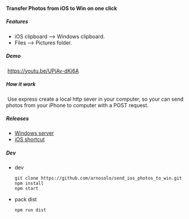 #### Transfer Photos from iOS to Win on one click

##### Features

* iOS clipboard  -->  Windows clipboard.
* Files --> Pictures folder.


##### Demo

​	https://youtu.be/UPjAv-dKj6A



##### How it work

​	Use express create a local http sever in your computer, so your can send photos from your iPhone to computer with a POST request.



##### Releases

* [Windows server](https://github.com/arnosolo/send_ios_photos_to_win/releases)
* [iOS shortcut](https://www.icloud.com/shortcuts/21da3bc46e654f889e3dd4028f7cfa90)



##### Dev

* dev

  ```shell
  git clone https://github.com/arnosolo/send_ios_photos_to_win.git
  npm install
  npm start
  ```

* pack dist

  ```shell
  npm run dist
  ```


